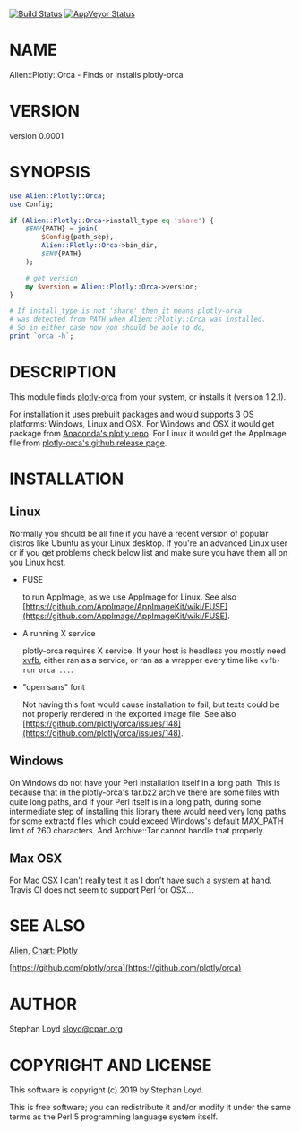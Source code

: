 [![Build Status](https://travis-ci.org/stphnlyd/perl5-Alien-Plotly-Orca.svg?branch=master)](https://travis-ci.org/stphnlyd/perl5-Alien-Plotly-Orca)
[![AppVeyor Status](https://ci.appveyor.com/api/projects/status/github/stphnlyd/perl5-Alien-Plotly-Orca?branch=master&svg=true)](https://ci.appveyor.com/project/stphnlyd/perl5-Alien-Plotly-Orca)

# NAME

Alien::Plotly::Orca - Finds or installs plotly-orca

# VERSION

version 0.0001

# SYNOPSIS

```perl
use Alien::Plotly::Orca;
use Config;

if (Alien::Plotly::Orca->install_type eq 'share') {
    $ENV{PATH} = join(
        $Config{path_sep},
        Alien::Plotly::Orca->bin_dir,
        $ENV{PATH}
    );

    # get version
    my $version = Alien::Plotly::Orca->version;
}

# If install_type is not 'share' then it means plotly-orca
# was detected from PATH when Alien::Plotly::Orca was installed.
# So in either case now you should be able to do,
print `orca -h`;
```

# DESCRIPTION

This module finds [plotly-orca](https://github.com/plotly/orca) from your
system, or installs it (version 1.2.1).

For installation it uses prebuilt packages and would supports 3 OS
platforms: Windows, Linux and OSX.
For Windows and OSX it would get package from
[Anaconda's plotly repo](https://anaconda.org/plotly/plotly-orca/files).
For Linux it would get the AppImage file from
[plotly-orca's github release page](https://github.com/plotly/orca/releases).

# INSTALLATION

## Linux

Normally you should be all fine if you have a recent version of popular
distros like Ubuntu as your Linux desktop. If you're an advanced Linux user
or if you get problems check below list and make sure you have them all on
you Linux host.

- FUSE

    to run AppImage, as we use AppImage for Linux. See also
    [https://github.com/AppImage/AppImageKit/wiki/FUSE](https://github.com/AppImage/AppImageKit/wiki/FUSE).

- A running X service

    plotly-orca requires X service. If your host is headless you
    mostly need [xvfb](https://en.wikipedia.org/wiki/Xvfb), either ran as a
    service, or ran as a wrapper every time like `xvfb-run orca ...`.

- "open sans" font

    Not having this font would cause installation to fail, but texts could be
    not properly rendered in the exported image file. See also
    [https://github.com/plotly/orca/issues/148](https://github.com/plotly/orca/issues/148).

## Windows

On Windows do not have your Perl installation itself in a long path. This
is because that in the plotly-orca's tar.bz2 archive there are some files
with quite long paths, and if your Perl itself is in a long path, during
some intermediate step of installing this library there would need very
long paths for some extractd files which could exceed Windows's default
MAX\_PATH limit of 260 characters.
And Archive::Tar cannot handle that properly.

## Max OSX

For Mac OSX I can't really test it as I don't have such a system at
hand. Travis CI does not seem to support Perl for OSX...

# SEE ALSO

[Alien](https://metacpan.org/pod/Alien), 
[Chart::Plotly](https://metacpan.org/pod/Chart::Plotly)

[https://github.com/plotly/orca](https://github.com/plotly/orca)

# AUTHOR

Stephan Loyd <sloyd@cpan.org>

# COPYRIGHT AND LICENSE

This software is copyright (c) 2019 by Stephan Loyd.

This is free software; you can redistribute it and/or modify it under
the same terms as the Perl 5 programming language system itself.
